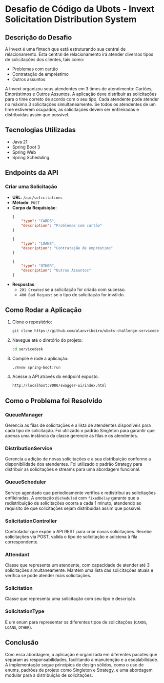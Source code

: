 # Desafio de Código da Ubots - Invext Solicitation Distribution System

## Descrição do Desafio

A Invext é uma fintech que está estruturando sua central de relacionamento. Esta central de relacionamento irá atender diversos tipos de solicitações dos clientes, tais como:
- Problemas com cartão
- Contratação de empréstimo
- Outros assuntos

A Invext organizou seus atendentes em 3 times de atendimento: Cartões, Empréstimos e Outros Assuntos. A aplicação deve distribuir as solicitações para o time correto de acordo com o seu tipo. Cada atendente pode atender no máximo 3 solicitações simultaneamente. Se todos os atendentes de um time estiverem ocupados, as solicitações devem ser enfileiradas e distribuídas assim que possível.

## Tecnologias Utilizadas

- Java 21
- Spring Boot 3
- Spring Web
- Spring Scheduling

## Endpoints da API

### Criar uma Solicitação

- **URL**: `/api/solicitations`
- **Método**: `POST`
- **Corpo da Requisição**:
    ```json
    {
        "type": "CARDS",
        "description": "Problemas com cartão"
    }
    ```
    ```json
    {
        "type": "LOANS",
        "description": "Contratação de empréstimo"
    }
    ```
    ```json
    {
        "type": "OTHER",
        "description": "Outros Assuntos"
    }
    ```
- **Respostas**:
    - `201 Created` se a solicitação for criada com sucesso.
    - `400 Bad Request` se o tipo de solicitação for inválido.

## Como Rodar a Aplicação

1. Clone o repositório:
    ```bash
    git clone https://github.com/alanvribeiro/ubots-challenge-servicedesk.git
    ```
2. Navegue até o diretório do projeto:
    ```bash
    cd servicedesk
    ```
3. Compile e rode a aplicação:
    ```bash
    ./mvnw spring-boot:run
    ```
4. Acesse a API através do endpoint exposto.
    ```bash
    http://localhost:8080/swagger-ui/index.html
    ```

## Como o Problema foi Resolvido

### QueueManager

Gerencia as filas de solicitações e a lista de atendentes disponíveis para cada tipo de solicitação. Foi utilizado o padrão Singleton para garantir que apenas uma instância da classe gerencie as filas e os atendentes.

### DistributionService

Gerencia a adição de novas solicitações e a sua distribuição conforme a disponibilidade dos atendentes. Foi utilizado o padrão Strategy para distribuir as solicitações e streams para uma abordagem funcional.

### QueueScheduler

Serviço agendado que periodicamente verifica e redistribui as solicitações enfileiradas. A anotação `@Scheduled` com `fixedDelay` garante que a redistribuição de solicitações ocorra a cada 1 minuto, atendendo ao requisito de que solicitações sejam distribuídas assim que possível.

### SolicitationController

Controlador que expõe a API REST para criar novas solicitações. Recebe solicitações via POST, valida o tipo de solicitação e adiciona à fila correspondente.

### Attendant

Classe que representa um atendente, com capacidade de atender até 3 solicitações simultaneamente. Mantém uma lista das solicitações atuais e verifica se pode atender mais solicitações.

### Solicitation

Classe que representa uma solicitação com seu tipo e descrição.

### SolicitationType

E um enum para representar os diferentes tipos de solicitações (`CARDS`, `LOANS`, `OTHER`).

## Conclusão

Com essa abordagem, a aplicação é organizada em diferentes pacotes que separam as responsabilidades, facilitando a manutenção e a escalabilidade. A implementação segue princípios de design sólidos, como o uso de enums, padrões de projeto como Singleton e Strategy, e uma abordagem modular para a distribuição de solicitações.
